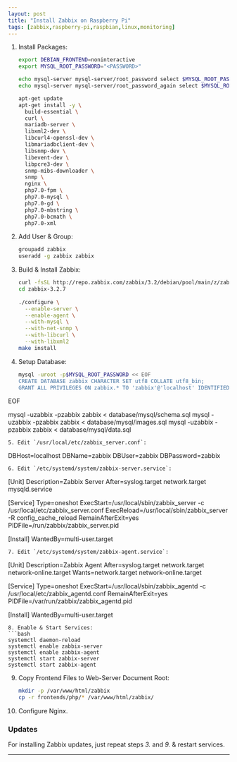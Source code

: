 ```yaml
---
layout: post
title: "Install Zabbix on Raspberry Pi"
tags: [zabbix,raspberry-pi,raspbian,linux,monitoring]
---
```


1. Install Packages:
   ```bash
   export DEBIAN_FRONTEND=noninteractive
   export MYSQL_ROOT_PASSWORD="<PASSWORD>"

   echo mysql-server mysql-server/root_password select $MYSQL_ROOT_PASSWORD | debconf-set-selections
   echo mysql-server mysql-server/root_password_again select $MYSQL_ROOT_PASSWORD | debconf-set-selections

   apt-get update
   apt-get install -y \
     build-essential \
     curl \
     mariadb-server \
     libxml2-dev \
     libcurl4-openssl-dev \
     libmariadbclient-dev \
     libsnmp-dev \
     libevent-dev \
     libpcre3-dev \
     snmp-mibs-downloader \
     snmp \
     nginx \
     php7.0-fpm \
     php7.0-mysql \
     php7.0-gd \
     php7.0-mbstring \
     php7.0-bcmath \
     php7.0-xml
   ```
2. Add User & Group:
   ```bash
   groupadd zabbix
   useradd -g zabbix zabbix
   ```
3. Build & Install Zabbix:
   ```bash
   curl -fsSL http://repo.zabbix.com/zabbix/3.2/debian/pool/main/z/zabbix/zabbix_3.2.7.orig.tar.gz | tar zxvf -
   cd zabbix-3.2.7
 
   ./configure \
     --enable-server \
     --enable-agent \
     --with-mysql \
     --with-net-snmp \
     --with-libcurl \
     --with-libxml2
   make install
   ```
4. Setup Database:
   ```bash
   mysql -uroot -p$MYSQL_ROOT_PASSWORD << EOF
   CREATE DATABASE zabbix CHARACTER SET utf8 COLLATE utf8_bin;
   GRANT ALL PRIVILEGES ON zabbix.* TO 'zabbix'@'localhost' IDENTIFIED BY 'zabbix';
EOF
   
   mysql -uzabbix -pzabbix zabbix < database/mysql/schema.sql
   mysql -uzabbix -pzabbix zabbix < database/mysql/images.sql
   mysql -uzabbix -pzabbix zabbix < database/mysql/data.sql
   ```
5. Edit `/usr/local/etc/zabbix_server.conf`:
   ```
   DBHost=localhost
   DBName=zabbix
   DBUser=zabbix
   DBPassword=zabbix
   ```
6. Edit `/etc/systemd/system/zabbix-server.service`:
   ```
   [Unit]
   Description=Zabbix Server
   After=syslog.target network.target mysqld.service

   [Service]
   Type=oneshot
   ExecStart=/usr/local/sbin/zabbix_server -c /usr/local/etc/zabbix_server.conf
   ExecReload=/usr/local/sbin/zabbix_server -R config_cache_reload
   RemainAfterExit=yes
   PIDFile=/run/zabbix/zabbix_server.pid

   [Install]
   WantedBy=multi-user.target
   ```
7. Edit `/etc/systemd/system/zabbix-agent.service`:
   ```
   [Unit]
   Description=Zabbix Agent
   After=syslog.target network.target network-online.target
   Wants=network.target network-online.target

   [Service]
   Type=oneshot
   ExecStart=/usr/local/sbin/zabbix_agentd -c /usr/local/etc/zabbix_agentd.conf
   RemainAfterExit=yes
   PIDFile=/var/run/zabbix/zabbix_agentd.pid

   [Install]
   WantedBy=multi-user.target
   ```
8. Enable & Start Services:
   ```bash
   systemctl daemon-reload
   systemctl enable zabbix-server
   systemctl enable zabbix-agent
   systemctl start zabbix-server
   systemctl start zabbix-agent
   ```
9. Copy Frontend Files to Web-Server Document Root:
   ```bash
   mkdir -p /var/www/html/zabbix
   cp -r frontends/php/* /var/www/html/zabbix/
   ```
10. Configure Nginx.

### Updates
For installing Zabbix updates, just repeat steps *3.* and *9.* & restart services.

---
